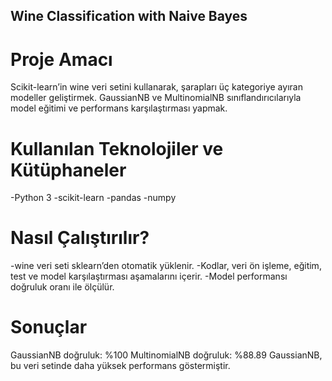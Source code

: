 ## Wine Classification with Naive Bayes

# Proje Amacı
Scikit-learn’in wine veri setini kullanarak, şarapları üç kategoriye ayıran modeller geliştirmek.
GaussianNB ve MultinomialNB sınıflandırıcılarıyla model eğitimi ve performans karşılaştırması yapmak.

# Kullanılan Teknolojiler ve Kütüphaneler
-Python 3
-scikit-learn
-pandas
-numpy

# Nasıl Çalıştırılır?
-wine veri seti sklearn’den otomatik yüklenir.
-Kodlar, veri ön işleme, eğitim, test ve model karşılaştırması aşamalarını içerir.
-Model performansı doğruluk oranı ile ölçülür.

# Sonuçlar
GaussianNB doğruluk: %100
MultinomialNB doğruluk: %88.89 
GaussianNB, bu veri setinde daha yüksek performans göstermiştir.
